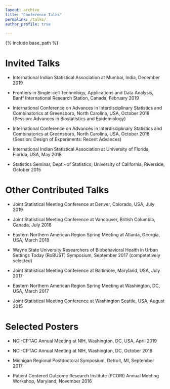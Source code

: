 ```yaml
---
layout: archive
title: "Conference Talks"
permalink: /talks/
author_profile: true

---
```


{% include base_path %}


Invited Talks
======
* International Indian Statistical Association at Mumbai, India, December 2019

* Frontiers in Single-cell Technology, Applications and Data Analysis, Banff International Research Station, Canada, February 2019

* International Conference on Advances in Interdisciplinary Statistics and Combinatorics at Greensboro, North Carolina, USA, October 2018 (Session: Advances in Biostatistics and Epidemiology)

* International Conference on Advances in Interdisciplinary Statistics and Combinatorics at Greensboro, North Carolina, USA, October 2018 (Session: Design of Experiments: Recent Advances)

* International Indian Statistical Association at University of Florida, Florida, USA, May 2018

* Statistics Seminar, Dept.~of Statistics, University of California, Riverside,  October 2015


Other Contributed Talks
======
* Joint Statistical Meeting Conference at Denver, Colorado, USA, July 2019

* Joint Statistical Meeting Conference at Vancouver, British Columbia, Canada, July 2018

* Eastern Northern American Region Spring Meeting at Atlanta, Georgia, USA,  March 2018

* Wayne State University Researchers of Biobehavioral Health in Urban Settings Today (RoBUST) Symposium, September 2017 (competetively selected)

* Joint Statistical Meeting Conference at Baltimore, Maryland, USA,  July 2017

* Eastern Northern American Region Spring Meeting at Washington, DC, USA,  March 2017

* Joint Statistical Meeting Conference at Washington Seattle, USA,  August 2015


Selected Posters
======
* NCI-CPTAC Annual Meeting at NIH, Washington, DC, USA, April 2019 

* NCI-CPTAC Annual Meeting at NIH, Washington, DC, October 2018 

* Michigan Regional Postdoctoral Symposium, Detroit, MI, September 2017

* Patient Centered Outcome Research Institute (PCORI) Annual Meeting Workshop, Maryland,  November 2016

